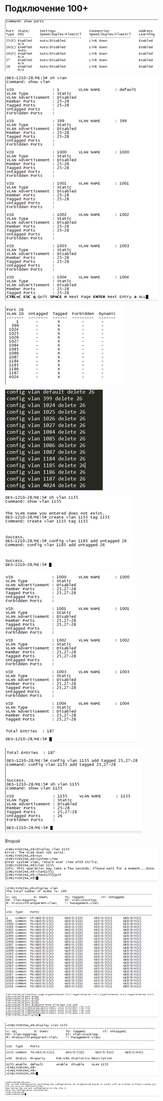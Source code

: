 # Подключение 100+

![](../../.gitbook/assets/image%20%2813%29.png)

![](../../.gitbook/assets/image%20%2828%29.png)

![](../../.gitbook/assets/image%20%2862%29.png)

![](../../.gitbook/assets/image%20%2832%29.png)

![](../../.gitbook/assets/image%20%2876%29.png)



![](../../.gitbook/assets/image%20%2819%29.png)

![](../../.gitbook/assets/image%20%2844%29.png)

Второй

![](../../.gitbook/assets/image%20%2874%29.png)

![](../../.gitbook/assets/image%20%2814%29.png)

![](../../.gitbook/assets/image%20%286%29.png)

![](../../.gitbook/assets/image%20%2884%29.png)

![](../../.gitbook/assets/image%20%2850%29.png)





